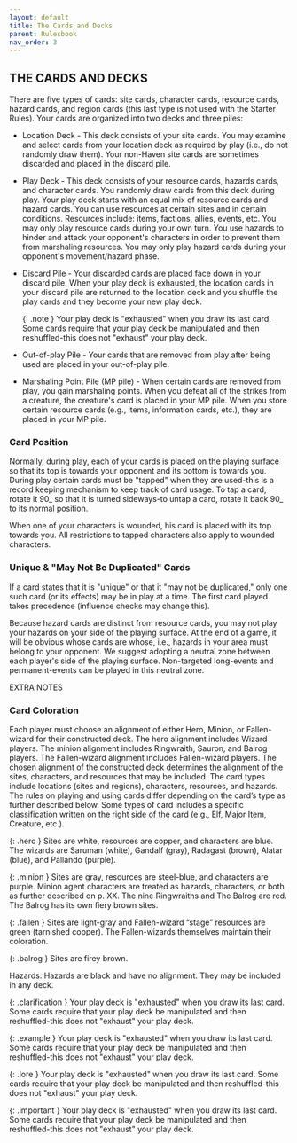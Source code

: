 ```yaml
---
layout: default
title: The Cards and Decks
parent: Rulesbook
nav_order: 3
---
```


## THE CARDS AND DECKS

There  are  five  types of cards: site cards, character cards, resource  cards, hazard  cards,  and region cards (this last type is not used  with  the  Starter Rules). Your cards are organized into two decks and three piles:
* Location  Deck  -  This deck consists of your site cards. You  may  examine  and select  cards  from  your  location deck as required  by  play  (i.e.,  do  not randomly  draw  them).  Your non-Haven site cards are sometimes  discarded  and placed in the discard pile.
* Play  Deck  -  This  deck consists of your resource cards,  hazards  cards,  and character cards. You randomly draw cards from this deck during play. Your  play deck starts with an equal mix of resource cards and hazard cards. You  can  use resources at certain sites and in certain conditions.  Resources include:  items,  factions, allies, events, etc. You  may  only  play  resource cards  during  your  own  turn.  You use hazards  to  hinder  and  attack  your opponent's  characters in order to prevent them from marshaling resources. You may only play hazard cards during your opponent's movement/hazard phase.
 * Discard Pile - Your discarded cards are placed face down in your discard  pile. When your play deck is exhausted, the location cards in your discard pile  are returned  to the location deck and you shuffle the play cards and they become your new play deck. 
    
    {: .note } 
Your play deck is "exhausted" when you draw its last card. Some cards require  that  your  play deck be manipulated and then reshuffled-this does not "exhaust" your play deck.
 * Out-of-play Pile - Your cards that are removed from play after being  used  are placed in your out-of-play pile.
 * Marshaling  Point  Pile (MP pile) - When certain cards are removed  from  play, you  gain  marshaling  points. When you defeat  all  of  the  strikes  from  a creature,  the  creature's card is placed in your  MP  pile.  When  you  store certain  resource  cards  (e.g., items, information  cards,  etc.),  they  are placed in your MP pile.  
  
### Card Position
 Normally,  during play, each of your cards is placed on the playing surface  so that its top is towards your opponent and its bottom is towards you. During play certain  cards  must  be "tapped" when they are used-this is  a  record  keeping mechanism to keep track of card usage. To tap a card, rotate it 90_ so  that  it is turned sideways-to untap a card, rotate it back 90_ to its normal position.

 When  one  of  your  characters is wounded, his card is  placed  with  its  top towards  you.  All  restrictions  to tapped characters  also  apply  to  wounded characters.

### Unique & "May Not Be Duplicated" Cards  
If  a  card states that it is "unique" or that it "may not be duplicated," only one  such card (or its effects) may be in play at a time. The first card  played takes precedence (influence checks may change this).
                                       
 Because  hazard cards are distinct from resource cards, you may not  play  your hazards  on your side of the playing surface. At the end of a game, it  will  be obvious  whose cards are whose, i.e., hazards in your area must belong  to  your opponent. We suggest adopting a neutral zone between each player's side  of  the playing surface. Non-targeted long-events and permanent-events can be played  in this neutral zone.
 
 EXTRA NOTES
 
### Card Coloration
Each player must choose an alignment of either Hero, Minion, or Fallen-wizard for their constructed deck. The hero alignment includes Wizard players. The minion alignment includes Ringwraith, Sauron, and Balrog players. The Fallen-wizard alignment includes Fallen-wizard players. The chosen alignment of the constructed deck determines the alignment of the sites, characters, and resources that may be included. 
The card types include locations (sites and regions), characters, resources, and hazards. The rules on playing and using cards differ depending on the card’s type as further described below. Some types of card includes a specific classification written on the right side of the card (e.g., Elf, Major Item, Creature, etc.).

{: .hero }
Sites are white, resources are copper, and characters are blue. The wizards are Saruman (white), Gandalf (gray), Radagast (brown), Alatar (blue), and Pallando (purple).

{: .minion }
Sites are gray, resources are steel-blue, and characters are purple. Minion agent characters are treated as hazards, characters, or both as further described on p. XX.  The nine Ringwraiths and The Balrog are red. The Balrog has its own fiery brown sites.

{: .fallen }
Sites are light-gray and Fallen-wizard “stage” resources are green (tarnished copper). The Fallen-wizards themselves maintain their coloration.

{: .balrog }
Sites are firey brown.

Hazards: Hazards are black and have no alignment. They may be included in any deck. 


{: .clarification } 
Your play deck is "exhausted" when you draw its last card. Some cards require  that  your  play deck be manipulated and then reshuffled-this does not "exhaust" your play deck.

{: .example } 
Your play deck is "exhausted" when you draw its last card. Some cards require  that  your  play deck be manipulated and then reshuffled-this does not "exhaust" your play deck.

{: .lore } 
Your play deck is "exhausted" when you draw its last card. Some cards require  that  your  play deck be manipulated and then reshuffled-this does not "exhaust" your play deck.

{: .important } 
Your play deck is "exhausted" when you draw its last card. Some cards require  that  your  play deck be manipulated and then reshuffled-this does not "exhaust" your play deck.
